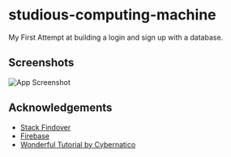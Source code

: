 
# studious-computing-machine

My First Attempt at building a login and sign up with a database.


## Screenshots

![App Screenshot]([/screenshot.png](https://i.ibb.co/XDS8mVG/Screenshot.png))


## Acknowledgements

 - [Stack Findover](https://codepen.io/stack-findover/pen/OJRvPQv)
 - [Firebase](https://firebase.google.com/)
 - [Wonderful Tutorial by Cybernatico](https://www.youtube.com/watch?v=2yaNddRmlJA)




